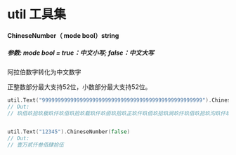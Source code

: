 # util 工具集

#### ChineseNumber（ mode bool）string

##### 参数: mode bool = true：中文小写;  false：中文大写

阿拉伯数字转化为中文数字

正整数部分最大支持52位，小数部分最大支持52位。



```go
util.Text("999999999999999999999999999999999999999999999999999").ChineseNumber(false)
// Out:
// 玖佰玖拾玖极玖仟玖佰玖拾玖载玖仟玖佰玖拾玖正玖仟玖佰玖拾玖涧玖仟玖佰玖拾玖沟玖仟玖佰玖拾玖穰玖仟玖佰玖拾玖秭玖仟玖佰玖拾玖垓玖仟玖佰玖拾玖京玖仟玖佰玖拾玖兆玖仟玖佰玖拾玖亿玖仟玖佰玖拾玖万玖仟玖佰玖拾玖 


util.Text("12345").ChineseNumber(false)
// Out:
// 壹万贰仟叁佰肆拾伍
```

